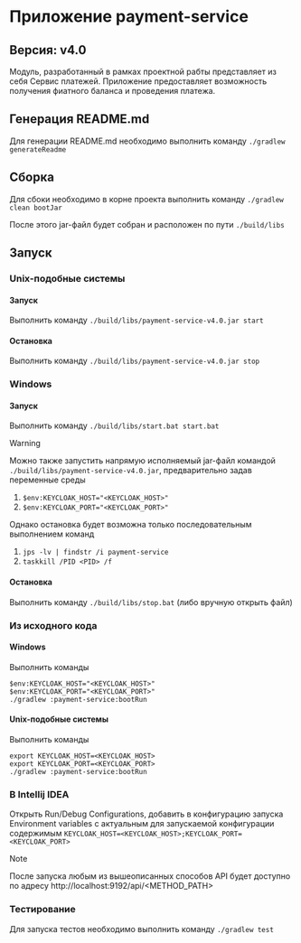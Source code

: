 # Приложение payment-service
## Версия: v4.0
Модуль, разработанный в рамках проектной рабты представляет из себя Сервис платежей.
Приложение предоставляет возможность получения фиатного баланса и проведения платежа.

## Генерация README.md
Для генерации README.md необходимо выполнить команду `./gradlew generateReadme`

## Сборка
Для сбоки необходимо в корне проекта выполнить команду    `./gradlew clean bootJar`

После этого jar-файл будет собран и расположен по пути `./build/libs`

## Запуск
### Unix-подобные системы
#### Запуск
Выполнить команду `./build/libs/payment-service-v4.0.jar start`

#### Остановка
Выполнить команду `./build/libs/payment-service-v4.0.jar stop`

### Windows
#### Запуск
Выполнить команду `./build/libs/start.bat start.bat`

> [!WARNING]
> Можно также запустить напрямую исполняемый jar-файл командой `./build/libs/payment-service-v4.0.jar`, предварительно задав переменные среды
> 1.  `$env:KEYCLOAK_HOST="<KEYCLOAK_HOST>"`
> 2.  `$env:KEYCLOAK_PORT="<KEYCLOAK_PORT>"`
> 
> Однако остановка будет возможна только последовательным выполнением команд
> 1. `jps -lv | findstr /i payment-service`
> 2. `taskkill /PID <PID> /f`

#### Остановка
Выполнить команду `./build/libs/stop.bat` (либо вручную открыть файл)

### Из исходного кода
#### Windows
Выполнить команды

    $env:KEYCLOAK_HOST="<KEYCLOAK_HOST>"
    $env:KEYCLOAK_PORT="<KEYCLOAK_PORT>"
    ./gradlew :payment-service:bootRun

#### Unix-подобные системы 
Выполнить команды

    export KEYCLOAK_HOST=<KEYCLOAK_HOST>
    export KEYCLOAK_PORT=<KEYCLOAK_PORT>
    ./gradlew :payment-service:bootRun

### В Intellij IDEA
Открыть Run/Debug Configurations, добавить в конфигурацию запуска Environment variables с актуальным для запускаемой конфигурации содержимым
`KEYCLOAK_HOST=<KEYCLOAK_HOST>;KEYCLOAK_PORT=<KEYCLOAK_PORT>`

> [!NOTE]
>После запуска любым из вышеописанных способов API будет доступно по адресу http://localhost:9192/api/<METHOD_PATH>

### Тестирование
Для запуска тестов необходимо выполнить команду `./gradlew test`